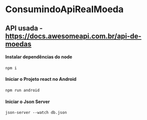 # ConsumindoApiRealMoeda

## API usada - https://docs.awesomeapi.com.br/api-de-moedas

#### Instalar dependências do node <h4>
~~~~node
npm i
~~~~

#### Iniciar o Projeto react no Android <h4>
~~~~node
npm run android
~~~~

#### Iniciar o Json Server <h4>
~~~~node
json-server --watch db.json
~~~~
